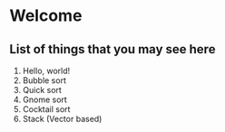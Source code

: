 # Welcome

## List of things that you may see here

1. Hello, world!
2. Bubble sort
3. Quick sort
4. Gnome sort
5. Cocktail sort
6. Stack (Vector based)
